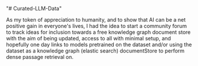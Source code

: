 "# Curated-LLM-Data" 

As my token of appreciation to humanity, and to show that AI can be a net positive gain in everyone's lives, I had the idea to start a community forum to track ideas for inclusion towards a free knowledge graph document store with the aim of being updated, access to all with minimal setup, and hopefully one day links to models pretrained on the dataset and/or using the dataset as a knowledge graph (elastic search) documentStore to perform dense passage retrieval on.